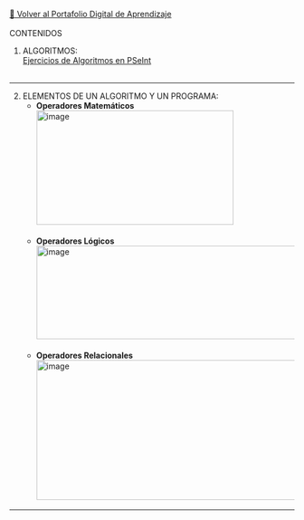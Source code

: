 [🛑 Volver al Portafolio Digital de Aprendizaje](<Portafolio Digital de Aprendizaje.md>)<br><br>
CONTENIDOS
1. ALGORITMOS:<br>
   [Ejercicios de Algoritmos en PSeInt](https://github.com/kiaracondoy-bit/Portafolio-Digital-de-Aprendizaje-Teor-a-de-la-Programaci-n/tree/main/Ejercicios%20Psenit)<br><br>
---
2. ELEMENTOS DE UN ALGORITMO Y UN PROGRAMA:<br>
   * **Operadores Matemáticos** <br>
     <img width="348" height="202" alt="image" src="https://github.com/user-attachments/assets/f2a208b4-7e1a-4753-9fcc-794a38a046dd" /> <br><br>
   * **Operadores Lógicos**
<img width="880" height="165" alt="image" src="https://github.com/user-attachments/assets/a1068446-cf8c-4e3a-a675-01f666ca4994" /><br><br>
   * **Operadores Relacionales**
<img width="822" height="247" alt="image" src="https://github.com/user-attachments/assets/c6bb0222-2cc9-4e95-b3c9-be6a61b1b037" /><br>
---
